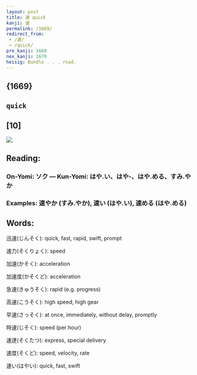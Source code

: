 ```yaml
---
layout: post
title: 速 quick
kanji: 速
permalink: /1669/
redirect_from:
 - /速/
 - /quick/
pre_kanji: 1668
nex_kanji: 1670
heisig: Bundle . . . road.
---
```


## {1669}

## `quick`

## [10]

<div class="stroke"><img src="E9809F.png" /></div>

## Reading:

### On-Yomi: ソク &mdash; Kun-Yomi: はや.い、はや-、はや.める、すみ.やか

### Examples: 速やか (すみ.やか), 速い (はや.い), 速める (はや.める)

## Words:

迅速(じんそく): quick, fast, rapid, swift, prompt

速力(そくりょく): speed

加速(かそく): acceleration

加速度(かそくど): acceleration

急速(きゅうそく): rapid (e.g. progress)

高速(こうそく): high speed, high gear

早速(さっそく): at once, immediately, without delay, promptly

時速(じそく): speed (per hour)

速達(そくたつ): express, special delivery

速度(そくど): speed, velocity, rate

速い(はやい): quick, fast, swift
